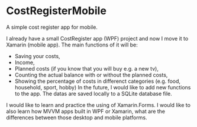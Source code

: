 # CostRegisterMobile
A simple cost register app for mobile.

I already have a small CostRegister app (WPF) project and now I move it to Xamarin (mobile app).
The main functions of it will be:
- Saving your costs,
- Income,
- Planned costs (if you know that you will buy e.g. a new tv),
- Counting the actual balance with or without the planned costs,
- Showing the percentage of costs in differenct categories (e.g. food, household, sport, hobby)
In the future, I would like to add new functions to the app.
The datas are saved locally to a SQLite database file.

I would like to learn and practice the using of Xamarin.Forms. 
I would like to also learn how MVVM apps built in WPF or Xamarin, what are the differences between those desktop and mobile platforms.
